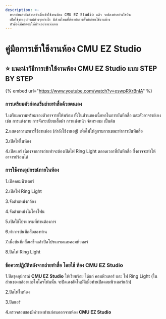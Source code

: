 ```yaml
---
description: >-
  หากท่านกำลังกังวลว่าเมื่อเข้าใช้งานห้อง CMU EZ Studio แล้ว จะต้องทำอย่างไรบ้าง
  เปิดใช้งานอุปกรณ์ต่างๆอย่างไร มีส่วนไหนที่ต้องทำการตั้งค่าก่อนใช้งานบ้าง
  หัวข้อนี้มีคำตอบให้ท่านอย่างแน่นอน
---
```


# คู่มือการเข้าใช้งานห้อง CMU EZ Studio

## :star: แนะนำวิธีการเข้าใช้งานห้อง CMU EZ Studio แบบ STEP BY STEP

{% embed url="https://www.youtube.com/watch?v=eswpRXrBnIA" %}



### **การเตรียมตัวก่อนเริ่มถ่ายทำสื่อด้วยตนเอง**&#x20;

1.เตรียมความพร้อมของตัวอาจารย์ให้พร้อม ทั้งในส่วนของเนื้อหาในการบันทึกสื่อ และตัวอาจารย์เอง เช่น การแต่งกาย การจัดระเบียบเสื้อผ้า การแต่งหน้า จัดทรงผม เป็นต้น

2.แสดงสถานะการใช้งานห้อง (กำลังใช้งานอยู่) เพื่อไม่ให้ถูกรบกวนขณะทำการบันทึกสื่อ&#x20;

3.เปิดไฟในห้อง&#x20;

4.เปิดแอร์ เนื่องจากการถ่ายทำจะต้องเปิดไฟ Ring Light ตลอดเวลาที่บันทึกสื่อ ซึ่งอาจจะทำให้อาจารย์ร้อนได้

###

### **การใช้งานอุปกรณ์ภายในห้อง**

1.เปิดคอมพิวเตอร์

2.เปิดไฟ Ring Light

3.จัดตำแหน่งกล้อง

4.จัดตำแหน่งไมโครโฟน

5.เปิดใช้โปรแกรมที่ท่านต้องการ

6.ทำการบันทึกสื่อของท่าน

7.เมื่อบันทึกสื่อเสร็จแล้วปิดโปรแกรมและคอมพิวตอร์

8.ปิดไฟ Ring Light



### **ข้อควรปฏิบัติหลังจากถ่ายทำสื่อ โดยใช้ ห้อง CMU EZ Studio**&#x20;

1.ปิดชุดอุปกรณ์ **CMU EZ Studio** ให้เรียบร้อย ได้แก่ คอมพิวเตอร์ และ ไฟ Ring Light (ในส่วนของกล้องและไมโครโฟนนั้น จะปิดเองอัตโนมัติเมื่อท่านปิดคอมพิวเตอร์แล้ว)

2.ปิดไฟในห้อง&#x20;

3.ปิดแอร์&#x20;

4.ตรวจสอบของมีค่าของท่านก่อนออกจากห้อง **CMU EZ Studio**&#x20;
